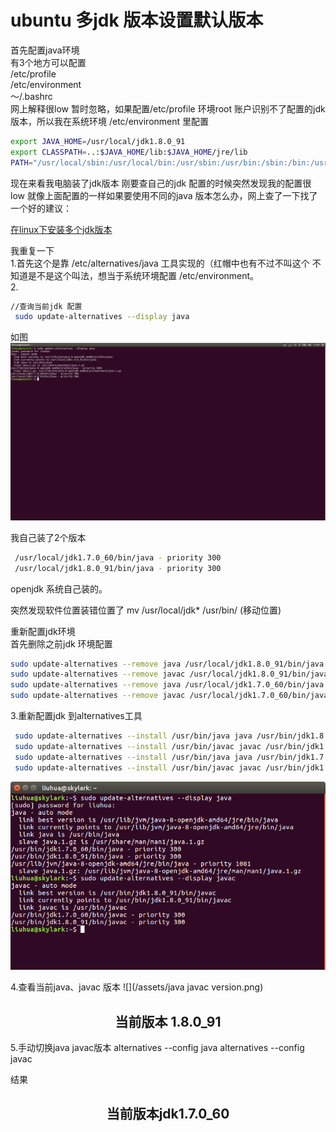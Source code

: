 # ubuntu 多jdk 版本设置默认版本

首先配置java环境  
有3个地方可以配置  
/etc/profile  
/etc/environment  
～/.bashrc  
网上解释很low 暂时忽略，如果配置/etc/profile 环境root 账户识别不了配置的jdk版本，所以我在系统环境
/etc/environment 里配置

```bash
export JAVA_HOME=/usr/local/jdk1.8.0_91
export CLASSPATH=..:$JAVA_HOME/lib:$JAVA_HOME/jre/lib
PATH="/usr/local/sbin:/usr/local/bin:/usr/sbin:/usr/bin:/sbin:/bin:/usr/games:/usr/local/games:/usr/local/jdk1.8.0_91/bin"

```
现在来看我电脑装了jdk版本
刚要查自己的jdk 配置的时候突然发现我的配置很low 就像上面配置的一样如果要使用不同的java 版本怎么办，网上查了一下找了一个好的建议：

[在linux下安装多个jdk版本](http://yusan.github.io/blog/2014/11/21/zai-linuxxia-an-zhuang-duo-ge-jdkban-ben/)

我重复一下   
1.首先这个是靠 /etc/alternatives/java 工具实现的（红帽中也有不过不叫这个 不知道是不是这个叫法，想当于系统环境配置 /etc/environment。  
2.
```bash
//查询当前jdk 配置
 sudo update-alternatives --display java

```
如图![](/assets/display_java.png)

我自己装了2个版本
```bash
 /usr/local/jdk1.7.0_60/bin/java - priority 300
 /usr/local/jdk1.8.0_91/bin/java - priority 300
```
openjdk 系统自己装的。

突然发现软件位置装错位置了 mv /usr/local/jdk* /usr/bin/ (移动位置)

重新配置jdk环境  
首先删除之前jdk 环境配置
```bash
sudo update-alternatives --remove java /usr/local/jdk1.8.0_91/bin/java
sudo update-alternatives --remove javac /usr/local/jdk1.8.0_91/bin/javac
sudo update-alternatives --remove java /usr/local/jdk1.7.0_60/bin/java
sudo update-alternatives --remove javac /usr/local/jdk1.7.0_60/bin/javac
```

3.重新配置jdk 到alternatives工具
```bash
 sudo update-alternatives --install /usr/bin/java java /usr/bin/jdk1.8.0_91/bin/java 300
 sudo update-alternatives --install /usr/bin/javac javac /usr/bin/jdk1.8.0_91/bin/javac 300
 sudo update-alternatives --install /usr/bin/java java /usr/bin/jdk1.7.0_60/bin/java 300
 sudo update-alternatives --install /usr/bin/javac javac /usr/bin/jdk1.7.0_60/bin/javac 300
```
  ![](/assets/jdk_configure.png)

4.查看当前java、javac 版本
![](/assets/java javac version.png)
                   <h2 style="text-align:center">当前版本 1.8.0_91 </h2>  

5.手动切换java javac版本
  alternatives --config java
  alternatives --config javac

结果  

 <h2 style="text-align:center">当前版本jdk1.7.0_60</h2>
